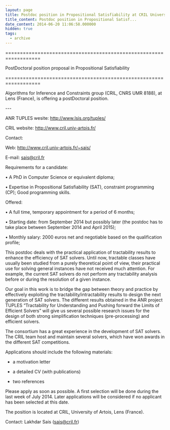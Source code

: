 ```yaml
---
layout: page
title: Postdoc position in Propositional Satisfiability at CRIL University of Artois, Lens (France)
title_content: Postdoc position in Propositional Satisf...
date_content: 2014-06-20 11:06:58.000000
hidden: true
tags:
  - archive
---
```

==================================================================



PostDoctoral position proposal in Propositional Satisfiability



==================================================================



Algorithms for Inference and Constraints group (CRIL, CNRS UMR 8188), at Lens
(France), is offering a postDoctoral position.



\---



ANR TUPLES wesite: <http://www.lsis.org/tuples/>



CRIL website: <http://www.cril.univ-artois.fr/>





Contact:



Web: <http://www.cril.univ-artois.fr/~sais/>



E-mail: [sais@cril.fr](mailto:sais@cril.fr)





Requirements for a candidate:



• A PhD in Computer Science or equivalent diploma;



• Expertise in Propositional Satisfiability (SAT), constraint programming
(CP); Good programming skills.





Offered:



• A full time, temporary appointment for a period of 6 months;



• Starting date: from September 2014 but possibly later (the postdoc has to
take place between September 2014 and April 2015);



• Monthly salary: 2000 euros net and negotiable based on the qualification
profile;





This postdoc deals with the practical application of tractability results to
enhance the efficiency of SAT solvers. Until now, tractable classes have
usually been studied from a purely theoretical point of view, their practical
use for solving general instances have not received much attention. For
example, the current SAT solvers do not perform any tractability analysis
before or during the resolution of a given instance.





Our goal in this work is to bridge the gap between theory and practice by
effectively exploiting the tractability/intractability results to design the
next generation of SAT solvers. The different results obtained in the ANR
project TUPLES “Tractability for Understanding and Pushing forward the Limits
of Efficient Solvers” will give us several possible research issues for the
design of both strong simplification techniques (pre-processing) and efficient
solvers.



The consortium has a great experience in the development of SAT solvers. The
CRIL team host and maintain several solvers, which have won awards in the
different SAT competitions.





Applications should include the following materials:



- a motivation letter



- a detailed CV (with publications)



- two references





Please apply as soon as possible. A first selection will be done during the
last week of July 2014. Later applications will be considered if no applicant
has been selected at this date.





The position is located at CRIL, University of Artois, Lens (France).





Contact: Lakhdar Sais ([sais@cril.fr](mailto:sais@cril.fr))

